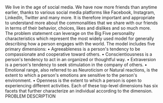 We live in the age of social media. We have now more friends than anytime earlier,
thanks to various social media platforms like Facebook, Instagram, LinkedIn, Twitter and
many more. It is therefore important and appropriate to understand more about the
commonalities that we share with our friends in terms of their behavior, choices, likes
and dislikes and so much more. The problem statement can leverage on the Big Five
personality characteristics which represent the most widely used model for generally
describing how a person engages with the world. The model includes five primary
dimensions:
• Agreeableness is a person's tendency to be compassionate and cooperative toward
others.
• Conscientiousness is a person's tendency to act in an organized or thoughtful way.
• Extraversion is a person's tendency to seek stimulation in the company of others.
• Emotional range, also referred to as Neuroticism or Natural reactions, is the extent to
which a person's emotions are sensitive to the person's environment.
• Openness is the extent to which a person is open to experiencing different activities.
Each of these top-level dimensions has six facets that further characterize an individual
according to the dimension.
PROBLEM DESCRIPTION
